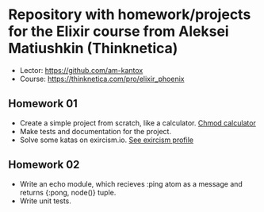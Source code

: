 # Repository with homework/projects for the Elixir course from Aleksei Matiushkin (Thinknetica)

 - Lector: https://github.com/am-kantox
 - Course: https://thinknetica.com/pro/elixir_phoenix

## Homework 01
 - Create a simple project from scratch, like a calculator. [Chmod calculator](https://github.com/dmitry-sidorov/elixir_course_2024_thinknetica/tree/homework_01/create-mix-project/project_one)
 - Make tests and documentation for the project.
 - Solve some katas on exircism.io. [See exircism profile](https://exercism.org/profiles/dmitry-sidorov/solutions?track_slug=elixir)

## Homework 02
 - Write an echo module, which recieves :ping atom as a message and returns {:pong, node()} tuple.
 - Write unit tests.
 